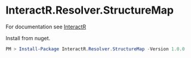 # InteractR.Resolver.StructureMap
For documentation see [InteractR](https://github.com/madebykrol/InteractR)

Install from nuget.
```PowerShell
PM > Install-Package InteractR.Resolver.StructureMap -Version 1.0.0
```